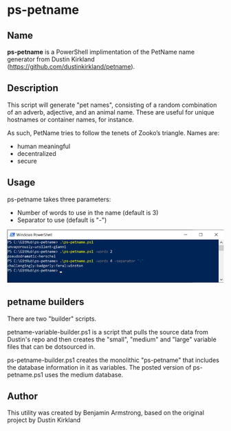 # ps-petname

## Name

**ps-petname** is a PowerShell implimentation of the PetName name generator from Dustin Kirkland (https://github.com/dustinkirkland/petname).

## Description

This script will generate "pet names", consisting of a random combination of an adverb, adjective, and an animal name. These are useful for unique hostnames or container names, for instance.

As such, PetName tries to follow the tenets of Zooko’s triangle. Names are:

- human meaningful
- decentralized
- secure

## Usage

ps-petname takes three parameters:
- Number of words to use in the name (default is 3)
- Separator to use (default is "-")

![Screenshot of PowerShell Window](https://github.com/BenjaminArmstrong/ps-petname/raw/master/Media/petname.png "Examples in use")

## petname builders

There are two "builder" scripts.

petname-variable-builder.ps1 is a script that pulls the source data from Dustin's repo and then creates the "small", "medium" and "large" variable files that can be dotsourced in.

ps-petname-builder.ps1 creates the monolithic "ps-petname" that includes the database information in it as variables.  The posted version of ps-petname.ps1 uses the medium database.

## Author

This utility was created by Benjamin Armstrong, based on the original project by Dustin Kirkland